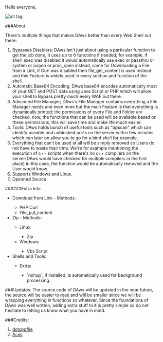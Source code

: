 Hello everyone,

![alt tag](http://i.imgur.com/ALOXWtb.png)

###About

There's multiple things that makes DAws better than every Web Shell out there:

1. Bypasses Disablers; DAws isn't just about using a particular function to get the job done, it uses up to 6 functions if needed, for example, if shell_exec was disabled it would automatically use exec or passthru or system or popen or proc_open instead, same for Downloading a File from a Link, if Curl was disabled then file_get_content is used instead and this Feature is widely used in every section and fucntion of the shell.
1. Automatic Base64 Encoding; DAws base64 encodes automatically most of your GET and POST data using Java Script or PHP which will allow your shell to Bypass pretty much every WAF out there.
1. Advanced File Manager; DAws's File Manager contains everything a File Manager needs and even more but the main Feature is that everything is dynamically printed; the permissions of every File and Folder are checked, now, the functions that can be used will be available based on these permissions, this will save time and make life much easier.
1. Tools: DAws holds bunch of useful tools such as "bpscan" which can identify useable and unblocked ports on the server within few minutes which can later on allow you to go for a bind shell for example.
1. Everything that can't be used at all will be simply removed so Users do not have to waste their time. We're for example mentioning the execution of c++ scripts when there's no c++ compilers on the server(DAws would have checked for multiple compilers in the first place) in this case, the function would be automatically removed and the User would know.
1. Supports Windows and Linux.
1. Openned Source.

######Extra Info
<ul>
	<li>Download from Link - Methods:</li>
	<ul>
		<li>PHP Curl</li>
		<li>File_put_content</li>
	</ul>
	<li>Zip - Methods:</li>
	<ul>
		<li>Linux:</li>	
		<ul>
			<li>Zip</li>
		</ul>
		<li>Windows:</li>
		<ul>
			<li>Vbs Script</li>
		</ul>
	</ul>
	<li>Shells and Tools:</li>
	<ul>
		<li>Extra:</li>
		<ul>
			<li>`nohup`, if installed, is automatically used for background processing.</li>
		</ul>
	</ul>
</ul>

###Updates:
The source code of DAws will be updated in the near future, the source will be easier to read and will be smaller since we will be wrapping everything in functions so whatever.
Since the foundations of DAws was well written, adding extra stuff to it is pretty simple so do not hesitate to letting us know what you have in mind.

###Credits:
1. [dotcppfile](https://twitter.com/dotcppfile)
2. [Aces](https://twitter.com/__A_C_E_S__)

